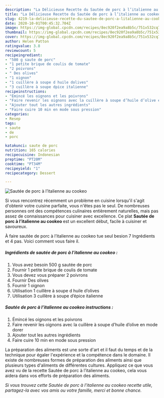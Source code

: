 ```yaml
---
description: "La Délicieuse Recette du Sautée de porc à l’italienne au cookeo"
title: "La Délicieuse Recette du Sautée de porc à l’italienne au cookeo"
slug: 4219-la-delicieuse-recette-du-sautee-de-porc-a-litalienne-au-cookeo
date: 2020-10-01T00:45:32.704Z
image: https://img-global.cpcdn.com/recipes/8ec920f2ea9a8b5c/751x532cq70/sautee-de-porc-a-litalienne-au-cookeo-photo-principale-de-la-recette.jpg
thumbnail: https://img-global.cpcdn.com/recipes/8ec920f2ea9a8b5c/751x532cq70/sautee-de-porc-a-litalienne-au-cookeo-photo-principale-de-la-recette.jpg
cover: https://img-global.cpcdn.com/recipes/8ec920f2ea9a8b5c/751x532cq70/sautee-de-porc-a-litalienne-au-cookeo-photo-principale-de-la-recette.jpg
author: Helen Patton
ratingvalue: 3.8
reviewcount: 5
recipeingredient:
- "500 g saute de porc"
- "1 petite brique de coulis de tomate"
- "2 poivrons"
- " Des olives"
- "1 oignon"
- "1 cuillère à soupe d huile dolives"
- "3 cuillère à soupe dpice italienne"
recipeinstructions:
- "Émincé les oignons et les poivrons"
- "Faire revenir les oignons avec la cuillère à soupe d’huile d’olive en mode dorer"
- "Ajouter tout les autres ingrédients"
- "Faire cuire 10 min en mode sous pression"
categories:
- Resep
tags:
- saute
- de
- porc

katakunci: saute de porc 
nutrition: 165 calories
recipecuisine: Indonesian
preptime: "PT20M"
cooktime: "PT34M"
recipeyield: "1"
recipecategory: Dessert

---
```



![Sautée de porc à l’italienne au cookeo](https://img-global.cpcdn.com/recipes/8ec920f2ea9a8b5c/751x532cq70/sautee-de-porc-a-litalienne-au-cookeo-photo-principale-de-la-recette.jpg)

Si vous rencontrez récemment un problème en cuisine lorsqu'il s'agit d'obtenir votre cuisine parfaite, vous n'êtes pas le seul. De nombreuses personnes ont des compétences culinaires entièrement naturelles, mais pas assez de connaissances pour cuisiner avec excellence. Ce plat <strong> Sautée de porc à l’italienne au cookeo </strong> est un excellent début, facile à cuisiner et savoureux.

<!--inarticleads1-->

À faire sautée de porc à l’italienne au cookeo tue seul besion 7 Ingrédients et 4 pas. Voici comment vous faire il.

##### Ingrédients de sautée de porc à l’italienne au cookeo :

1. Vous avez besoin 500 g sautée de porc
1. Fournir 1 petite brique de coulis de tomate
1. Vous devez vous préparer 2 poivrons
1. Fournir  Des olives
1. Fournir 1 oignon
1. Utilisation 1 cuillère à soupe d huile d’olives
1. Utilisation 3 cuillère à soupe d’épice italienne




<!--inarticleads2-->

##### Sautée de porc à l’italienne au cookeo instructions :

1. Émincé les oignons et les poivrons
1. Faire revenir les oignons avec la cuillère à soupe d’huile d’olive en mode dorer
1. Ajouter tout les autres ingrédients
1. Faire cuire 10 min en mode sous pression




<!--inarticleads1-->

<p>
La préparation des aliments est une sorte d'art et il faut du temps et de la technique pour égaler l'expérience et la compétence dans le domaine. Il existe de nombreuses formes de préparation des aliments ainsi que plusieurs types d'aliments de différentes cultures. Appliquez ce que vous avez vu de la recette Sautée de porc à l’italienne au cookeo, cela vous aidera dans vos efforts de préparation des aliments.
</p>

<p>
<i>Si vous trouvez cette Sautée de porc à l’italienne au cookeo recette utile, partagez-la avec vos amis ou votre famille, merci et bonne chance.</i>
</p>
